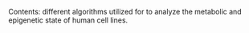 Contents: different algorithms utilized for to analyze the metabolic and epigenetic state of human cell lines. 
